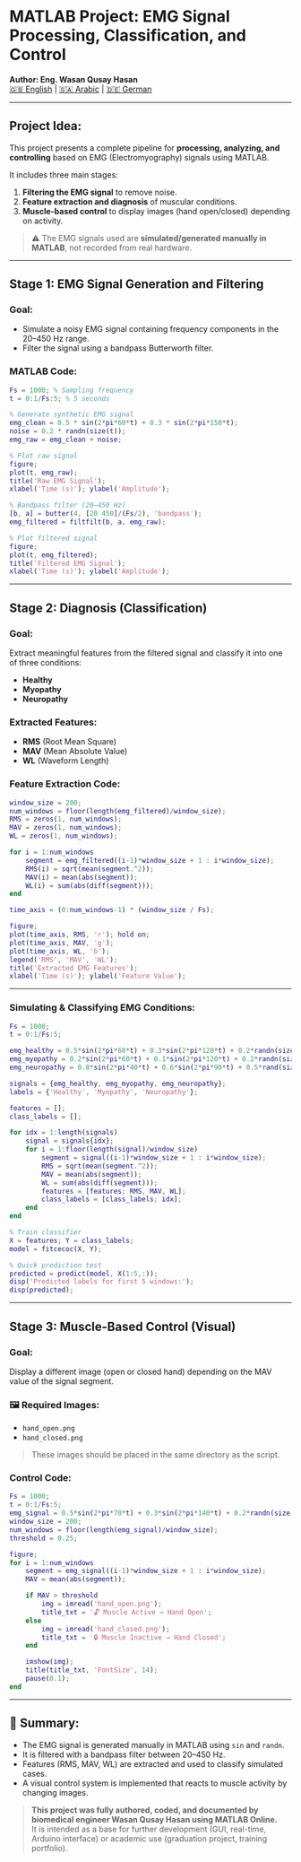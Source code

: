 #  MATLAB Project: EMG Signal Processing, Classification, and Control

 **Author: Eng. Wasan Qusay Hasan**  
 [🇬🇧 English](README.md) | [🇸🇦 Arabic](README_AR.md) | [🇩🇪 German](README_DE.md)

---

##  Project Idea:

This project presents a complete pipeline for **processing, analyzing, and controlling** based on EMG (Electromyography) signals using MATLAB.

It includes three main stages:

1. **Filtering the EMG signal** to remove noise.  
2. **Feature extraction and diagnosis** of muscular conditions.  
3. **Muscle-based control** to display images (hand open/closed) depending on activity.

> ⚠ The EMG signals used are **simulated/generated manually in MATLAB**, not recorded from real hardware.

---

##  Stage 1: EMG Signal Generation and Filtering

###  Goal:

* Simulate a noisy EMG signal containing frequency components in the 20–450 Hz range.  
* Filter the signal using a bandpass Butterworth filter.

###  MATLAB Code:

```matlab
Fs = 1000; % Sampling frequency
t = 0:1/Fs:5; % 5 seconds

% Generate synthetic EMG signal
emg_clean = 0.5 * sin(2*pi*60*t) + 0.3 * sin(2*pi*150*t);
noise = 0.2 * randn(size(t));
emg_raw = emg_clean + noise;

% Plot raw signal
figure;
plot(t, emg_raw);
title('Raw EMG Signal');
xlabel('Time (s)'); ylabel('Amplitude');

% Bandpass filter (20–450 Hz)
[b, a] = butter(4, [20 450]/(Fs/2), 'bandpass');
emg_filtered = filtfilt(b, a, emg_raw);

% Plot filtered signal
figure;
plot(t, emg_filtered);
title('Filtered EMG Signal');
xlabel('Time (s)'); ylabel('Amplitude');
```

---

## Stage 2: Diagnosis (Classification)

### Goal:

Extract meaningful features from the filtered signal and classify it into one of three conditions:

- **Healthy**  
- **Myopathy**  
- **Neuropathy**

### Extracted Features:

- **RMS** (Root Mean Square)  
- **MAV** (Mean Absolute Value)  
- **WL** (Waveform Length)

###  Feature Extraction Code:

```matlab
window_size = 200;
num_windows = floor(length(emg_filtered)/window_size);
RMS = zeros(1, num_windows);
MAV = zeros(1, num_windows);
WL = zeros(1, num_windows);

for i = 1:num_windows
    segment = emg_filtered((i-1)*window_size + 1 : i*window_size);
    RMS(i) = sqrt(mean(segment.^2));
    MAV(i) = mean(abs(segment));
    WL(i) = sum(abs(diff(segment)));
end

time_axis = (0:num_windows-1) * (window_size / Fs);

figure;
plot(time_axis, RMS, 'r'); hold on;
plot(time_axis, MAV, 'g');
plot(time_axis, WL, 'b');
legend('RMS', 'MAV', 'WL');
title('Extracted EMG Features');
xlabel('Time (s)'); ylabel('Feature Value');
```

---

###  Simulating & Classifying EMG Conditions:

```matlab
Fs = 1000;
t = 0:1/Fs:5;

emg_healthy = 0.5*sin(2*pi*60*t) + 0.3*sin(2*pi*120*t) + 0.2*randn(size(t));
emg_myopathy = 0.2*sin(2*pi*60*t) + 0.1*sin(2*pi*120*t) + 0.2*randn(size(t));
emg_neuropathy = 0.8*sin(2*pi*40*t) + 0.6*sin(2*pi*90*t) + 0.5*rand(size(t));

signals = {emg_healthy, emg_myopathy, emg_neuropathy};
labels = {'Healthy', 'Myopathy', 'Neuropathy'};

features = [];
class_labels = [];

for idx = 1:length(signals)
    signal = signals{idx};
    for i = 1:floor(length(signal)/window_size)
        segment = signal((i-1)*window_size + 1 : i*window_size);
        RMS = sqrt(mean(segment.^2));
        MAV = mean(abs(segment));
        WL = sum(abs(diff(segment)));
        features = [features; RMS, MAV, WL];
        class_labels = [class_labels; idx];
    end
end

% Train classifier
X = features; Y = class_labels;
model = fitcecoc(X, Y);

% Quick prediction test
predicted = predict(model, X(1:5,:));
disp('Predicted labels for first 5 windows:');
disp(predicted);
```

---

##  Stage 3: Muscle-Based Control (Visual)

###  Goal:

Display a different image (open or closed hand) depending on the MAV value of the signal segment.

### 🖼 Required Images:

- `hand_open.png`  
- `hand_closed.png`  

> These images should be placed in the same directory as the script.

###  Control Code:

```matlab
Fs = 1000;
t = 0:1/Fs:5;
emg_signal = 0.5*sin(2*pi*70*t) + 0.3*sin(2*pi*140*t) + 0.2*randn(size(t));
window_size = 200;
num_windows = floor(length(emg_signal)/window_size);
threshold = 0.25;

figure;
for i = 1:num_windows
    segment = emg_signal((i-1)*window_size + 1 : i*window_size);
    MAV = mean(abs(segment));

    if MAV > threshold
        img = imread('hand_open.png');
        title_txt = '🔓 Muscle Active → Hand Open';
    else
        img = imread('hand_closed.png');
        title_txt = '🔒 Muscle Inactive → Hand Closed';
    end

    imshow(img);
    title(title_txt, 'FontSize', 14);
    pause(0.1);
end
```

---

## 🧾 Summary:

-  The EMG signal is generated manually in MATLAB using `sin` and `randn`.  
-  It is filtered with a bandpass filter between 20–450 Hz.  
-  Features (RMS, MAV, WL) are extracted and used to classify simulated cases.  
-  A visual control system is implemented that reacts to muscle activity by changing images.

>  **This project was fully authored, coded, and documented by biomedical engineer Wasan Qusay Hasan using MATLAB Online.**  
> It is intended as a base for further development (GUI, real-time, Arduino interface) or academic use (graduation project, training portfolio).
